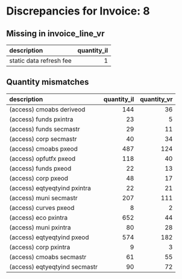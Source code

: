 # Discrepancies for Invoice: 8

## Missing in invoice_line_vr

| description             |   quantity_il |
|:------------------------|--------------:|
| static data refresh fee |             1 |

## Quantity mismatches

| description                   |   quantity_il |   quantity_vr |
|:------------------------------|--------------:|--------------:|
| (access) cmoabs deriveod      |           144 |            36 |
| (access) funds pxintra        |            23 |             5 |
| (access) funds secmastr       |            29 |            11 |
| (access) corp secmastr        |            40 |            34 |
| (access) cmoabs pxeod         |           487 |           124 |
| (access) opfutfx pxeod        |           118 |            40 |
| (access) funds pxeod          |            22 |            13 |
| (access) corp pxeod           |            48 |            17 |
| (access) eqtyeqtyind pxintra  |            22 |            21 |
| (access) muni secmastr        |           207 |           111 |
| (access) curves pxeod         |             8 |             2 |
| (access) eco pxintra          |           652 |            44 |
| (access) muni pxintra         |            80 |            28 |
| (access) eqtyeqtyind pxeod    |           574 |           182 |
| (access) corp pxintra         |             9 |             3 |
| (access) cmoabs secmastr      |            61 |            55 |
| (access) eqtyeqtyind secmastr |            90 |            72 |
